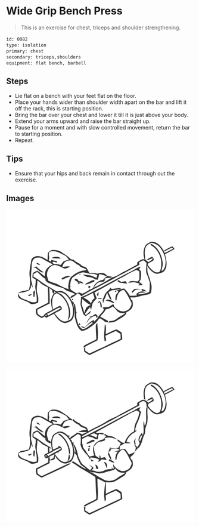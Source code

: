 # Wide Grip Bench Press
> This is an exercise for chest, triceps and shoulder strengthening.

``` 
id: 0082 
type: isolation 
primary: chest 
secondary: triceps,shoulders 
equipment: flat bench, barbell 
``` 

## Steps

 - Lie flat on a bench with your feet flat on the floor.
 - Place your hands wider than shoulder width apart on the bar and lift it off the rack, this is starting position.
 - Bring the bar over your chest and lower it till it is just above your body.
 - Extend your arms upward and raise the bar straight up.
 - Pause for a moment and with slow controlled movement, return the bar to starting position.
 - Repeat.

## Tips

 - Ensure that your hips and back remain in contact through out the exercise.

## Images

![](../svg/0082-relaxation.svg)

![](../svg/0082-tension.svg)
